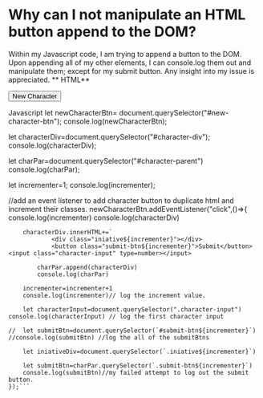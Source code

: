 
# Why can I not manipulate an HTML button append to the DOM?

Within my Javascript code, I am trying to append a button to the DOM. Upon appending all of my other elements, I can console.log them out and manipulate them; except for my submit button. Any insight into my issue is appreciated.
** HTML**
<html>
<head></head>
<body>
    <button id="new-character-btn">New Character</button>
    <div id="character-parent">
            <div id="character-div"></div>
    </div>
</body>
<script src="copy.js"></script>
</html>

Javascript
let newCharacterBtn= document.querySelector("#new-character-btn");
console.log(newCharacterBtn);

let characterDiv=document.querySelector("#character-div");
console.log(characterDiv);

let charPar=document.querySelector("#character-parent")
console.log(charPar);

let incrementer=1;
console.log(incrementer);


//add an event listener to add character button to duplicate html and increment their classes.
newCharacterBtn.addEventListener("click",()=>{
console.log(incrementer)
console.log(characterDiv)

        characterDiv.innerHTML+=`
                <div class="iniative${incrementer}"></div>
                <button class="submit-btn${incrementer}">Submit</button><input class="character-input" type=number></input>
            `
            charPar.append(characterDiv)
            console.log(charPar)

        incrementer=incrementer+1
        console.log(incrementer)// log the increment value.

        let characterInput=document.querySelector(".character-input")
    console.log(characterInput) // log the first character input

    //  let submitBtn=document.querySelector(`#submit-btn${incrementer}`)
    //console.log(submitBtn) //log the all of the submitBtns 

        let iniativeDiv=document.querySelector(`.iniative${incrementer}`)

        let submitBtn=charPar.querySelector(`.submit-btn${incrementer}`)
        console.log(submitBtn)//my failed attempt to log out the submit button.
    });```
 








        